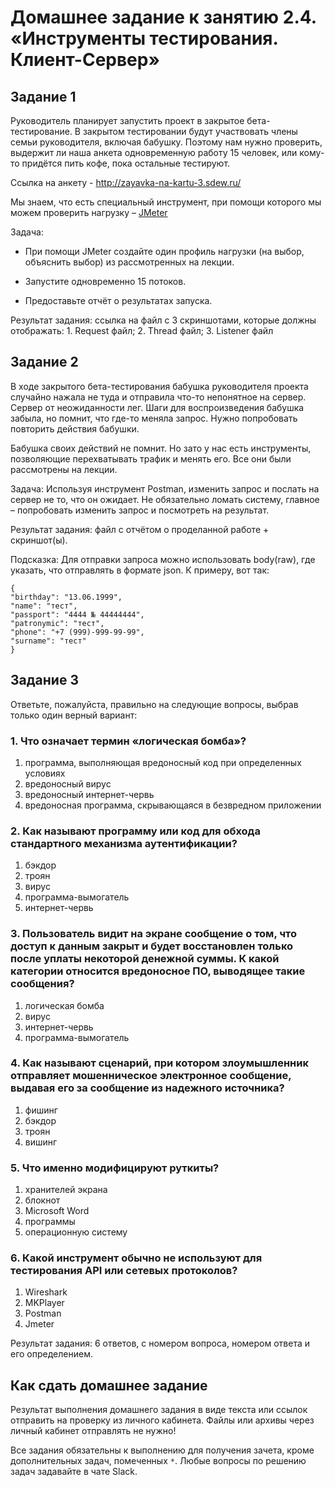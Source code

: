 # Домашнее задание к занятию 2.4. «Инструменты тестирования. Клиент-Сервер»

## Задание 1

Руководитель планирует запустить проект в закрытое бета-тестирование. В закрытом тестировании будут участвовать члены семьи руководителя, включая бабушку. Поэтому нам нужно проверить, выдержит ли наша анкета одновременную работу 15 человек, или кому-то придётся пить кофе, пока остальные тестируют. 

Ссылка на анкету - http://zayavka-na-kartu-3.sdew.ru/

Мы знаем, что есть специальный инструмент, при помощи которого мы можем проверить нагрузку – [JMeter](https://jmeter.apache.org/)

Задача:
* При помощи JMeter создайте один профиль нагрузки (на выбор, объяснить выбор) из рассмотренных на лекции.

* Запустите одновременно 15 потоков.

* Предоставьте отчёт о результатах запуска. 

Результат задания: ссылка на файл с 3 скриншотами, которые должны отображать: 1. Request файл; 2. Thread файл; 3. Listener файл


## Задание 2 

В ходе закрытого бета-тестирования бабушка руководителя проекта случайно нажала не туда и отправила что-то непонятное на сервер. Сервер от неожиданности лег. Шаги для воспроизведения бабушка забыла, но помнит, что где-то меняла запрос. Нужно попробовать повторить действия бабушки. 

Бабушка своих действий не помнит. Но зато у нас есть инструменты, позволяющие перехватывать трафик и менять его. Все они были рассмотрены на лекции.

Задача:
Используя инструмент Postman, изменить запрос и послать на сервер не то, что он ожидает. Не обязательно ломать систему, главное – попробовать изменить запрос и посмотреть на результат.

Результат задания: файл с отчётом о проделанной работе + скриншот(ы).

Подсказка: 
Для отправки запроса можно использовать body(raw), где указать, что отправлять в формате json.
К примеру, вот так: 

```
{
"birthday": "13.06.1999",
"name": "тест",
"passport": "4444 № 44444444",
"patronymic": "тест",
"phone": "+7 (999)-999-99-99",
"surname": "тест"
}
```

## Задание 3

Ответьте, пожалуйста, правильно на следующие вопросы, выбрав только один верный вариант:

### 1. Что означает термин «логическая бомба»?

1. программа, выполняющая вредоносный код при определенных условиях 
2. вредоносный вирус
3. вредоносный интернет-червь
4. вредоносная программа, скрывающаяся в безвредном приложении


### 2. Как называют программу или код для обхода стандартного механизма аутентификации?

1. бэкдор
2. троян
3. вирус
4. программа-вымогатель 
5. интернет-червь

### 3. Пользователь видит на экране сообщение о том, что доступ к данным закрыт и будет восстановлен только после уплаты некоторой денежной суммы. К какой категории относится вредоносное ПО, выводящее такие сообщения?

1. логическая бомба
2. вирус
3. интернет-червь
4. программа-вымогатель 

### 4. Как называют сценарий, при котором злоумышленник отправляет мошенническое электронное сообщение, выдавая его за сообщение из надежного источника?

1. фишинг
2. бэкдор
3. троян
4. вишинг

### 5. Что именно модифицируют руткиты?

1. хранителей экрана
2. блокнот
3. Microsoft Word
4. программы
5. операционную систему

### 6. Какой инструмент обычно не используют для тестирования API или сетевых протоколов?

1. Wireshark
2. MKPlayer
3. Postman
4. Jmeter

Результат задания: 6 ответов, с номером вопроса, номером ответа и его определением.

## Как сдать домашнее задание
Результат выполнения домашнего задания в виде текста или ссылок отправить на проверку из личного кабинета.
Файлы или архивы через личный кабинет отправлять не нужно!

Все задания обязательны к выполнению для получения зачета, кроме дополнительных задач, помеченных `*`. 
Любые вопросы по решению задач задавайте в чате Slack.

